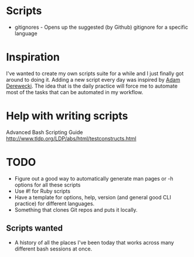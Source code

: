 
Scripts
=======

* gitignores - Opens up the suggested (by Github) gitignore for a specific language

Inspiration
===========

I've wanted to create my own scripts suite for a while and I just finally got around to doing it. Adding a new script every day was inspired by [Adam Derewecki](http://derwiki.tumblr.com/post/5387138528/experimenting-with-github-to-increase-personal). The idea that is the daily practice will force me to automate most of the tasks that can be automated in my workflow.

Help with writing scripts
=========================

Advanced Bash Scripting Guide
http://www.tldp.org/LDP/abs/html/testconstructs.html

TODO
====

* Figure out a good way to automatically generate man pages or -h options for all these scripts
* Use #! for Ruby scripts
* Have a template for options, help, version (and general good CLI practice) for different languages.
* Something that clones Git repos and puts it locally.

Scripts wanted
---------------

* A history of all the places I've been today that works across many different bash sessions at once.
